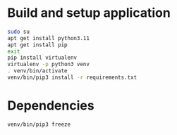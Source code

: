 # Build and setup application
```bash
sudo su
apt get install python3.11
apt get install pip
exit
pip install virtualenv
virtualenv -p python3 venv
. venv/bin/activate
venv/bin/pip3 install -r requirements.txt
```

# Dependencies
````bash
venv/bin/pip3 freeze
````